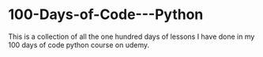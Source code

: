 # 100-Days-of-Code---Python
This is a collection of all the one hundred days of lessons I have done in my 100 days of code python course on udemy.
